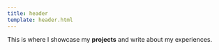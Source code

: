 ```yaml
---
title: header
template: header.html
---
```

<!-- <img src="{{ get_url(path='portrait.jpg' | safe)}}"
    alt="This is me!"
    class="portrait"><br>
<p>{{ config.description }}</p> -->

This is where I showcase my **projects** and write about my experiences.
